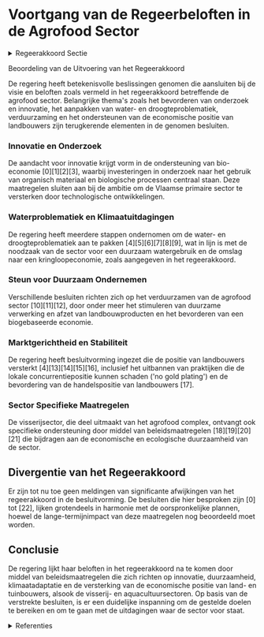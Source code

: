 # Voortgang van de Regeerbeloften in de Agrofood Sector

<details>
        <summary>Regeerakkoord Sectie </summary>
        <p>4.1 Uitdagingen en visie De Vlaamse voedingsindustrie is één van de grootste industriële werkgevers, en we zien de laatste jaren toegenomen investeringen (jaarlijks ruim 1,5 miljard euro). Ten opzichte van 2006 liggen de investeringen in de voedingsindustrie in 2016 meer dan 35% hoger. Iets meer dan 20.000 profes-sionele landbouwbedrijven vormen de basis van een agrobusiness-complex dat bijna 135.000 mensen tewerkstelt en jaarlijks 61,7 miljard euro omzet genereert. Landbouwproducten en hun afgeleiden hebben een respectievelijk een aandeel van 11% en 12% in de totale Belgische in- en uitvoer. Het Belgisch handelsoverschot in agrohandelsproducten bedroeg in 2017 6,5 miljard euro. Het aandeel van Vlaanderen in de nationale landbouwimport en -export bedraagt resp. 83 en 85%. In 2017 telde Vlaanderen 23.225 landbouwbe-drijven, waarvan 78% met beroepsmatig karakter. Het aantal landbouwbedrijven is ten opzichte van 2007 met iets meer dan een vierde teruggelopen, een daling van gemiddeld 3% per jaar. De grootte van de bio-gebaseerde economie wordt geschat op bijna 2% van de brutomarge van de Vlaamse economie en 0,8% van de totale tewerkstelling uitgedrukt in voltijds equivalenten. Vlaamse land- en tuinbouwproducten behoren tot de wereldtop op vlak van kwaliteit en voedsel-veiligheid. Dit is het gevolg van vakmanschap, onderzoek en innovatie. Het is de ambitie van Vlaanderen om deze positie te versterken. De Vlaamse primaire sector wordt geconfronteerd met vele uitdagingen, waaronder een lage rendabi-liteit, prijsvolatiliteit, zwakke positie in de keten, de vraag van de consument naar bio die de lokale productie overstijgt, vakmanschap in evolutie naar sterk ondernemerschap, toegang tot landbouw-gronden, subsidie-afhankelijkheid in verschillende deelsectoren en het terugdringen van de milieu- en klimaatimpact. Deze uitdagingen moet de sector kunnen aangaan in een niet-polariserend debat op basis van objectieve parameters, uitgaande van de realiteit in Vlaanderen. Net zoals andere sectoren heeft de land- en tuinbouw al veel inspanningen gedaan. Bijkomende inspan-ningen zijn echter noodzakelijk en bieden kansen. Doeltreffend en doordacht, met oog voor welvaart, jobs, economische en sociale gevolgen, leefomge-ving en klimaat. Technologische ontwikkelingen, innovaties, schaalverandering en het verankeren van het landbouw- en visserijbeleid in een geïntegreerd voedselbeleid en de omslag naar een kringloopeconomie moeten ons helpen om die structurele transformatie verder te zetten. Gezond, duurzaam, voldoende en veilig voedsel aan een correcte prijs voor iedere schakel van de voedingsketen staat centraal binnen een voedsel-beleid. Het is dan ook van belang dat het huidige landbouwbeleid bijdraagt aan een sterk voedsel-beleid waarin de voedselketen integraal en circulair bekeken wordt. De Vlaamse regering zal in samenwerking met de vraag- (consumenten) en aanbodzijde (agrovoedingsketen) van de markt een Vlaamse voedseltop organiseren. We benaderen land- en tuinbouwers als onderne-mers die een strategische rol voor onze economie en onze maatschappij vervullen. De toekomst van onze Vlaamse land- en tuinbouw ligt in innovatie en diversiteit. Land- en tuinbouwers zijn vaak prijsnemers en daardoor soms slachtoffer van een race-to-the-bottom: steeds meer produceren voor minder, waarbij het inkomen van de land-bouwer het kind van de rekening is. We blijven inzetten op het Vlaamse kwaliteitsverhaal en we bewaken de Europese en internationale handels-positie van onze land- en tuinbouwers. Bij het omzetten van Europese regelgeving hanteren we geen strengere regels (‘no gold plating’). De Vlaamse vissersvloot bestaat uit 70 vaartuigen die zowel actief zijn in de eigen zeegebieden als in andere EU-wateren. De Vlaamse visserij is een gemengde visserij waarbij meerdere bestanden tegelijk bevist worden, zodat het aanbod van verse vis gevarieerd is. De aanvoer hangt af van de jaarlijks wijzigende vangstrechten en schommelt rond de 20.000 ton met een waarde van meer dan 80 miljoen euro. De Vlaamse visserijsector kent uitdagingen op het vlak van de instroom in de sector, de economische en ecologische duurzaamheid, de Brexit-situatie, de toepassing van de aanlandingsplicht en het teruggooiverbod. Er zijn ook kansen: onze vissers zijn deskundige en ervaren professionals in de Europese vissersvloot. Door meer in te zetten op het vermarkten van vis als Vlaams kwaliteits– product, post-Brexit akkoorden met Groot-Brittannië af te sluiten, en tegelijk de vloot en de gebruikte technieken te verduurzamen en te moderniseren geven we de Vlaamse visserijsector een toekomst. Aquacultuur is een veelbelovende discipline. De Vlaamse aquacultuursector heeft het niet gemakkelijk door het complexe productie-proces, hoge investeringskosten, internationale concurrentie en complexe regelgeving. We stimu-leren en onderzoeken verder de mogelijkheden voor groei van de productie zowel op land als in zee, met zorgvuldige benutting van ruimte, water, grondstoffen en energie. Dit biedt kansen tot de ontwikkeling van een sterke, innovatieve en duurzame Vlaams aquacultuursector. Een land-, tuinbouw en visserijbeleid als onder-deel van een geïntegreerd en circulair voedselbe-leid omvat volgende pijlers: </p>
        </details> 

Beoordeling van de Uitvoering van het Regeerakkoord 

De regering heeft betekenisvolle beslissingen genomen die aansluiten bij de visie en beloften zoals vermeld in het regeerakkoord betreffende de agrofood sector. Belangrijke thema's zoals het bevorderen van onderzoek en innovatie, het aanpakken van water- en droogteproblematiek, verduurzaming en het ondersteunen van de economische positie van landbouwers zijn terugkerende elementen in de genomen besluiten.

### Innovatie en Onderzoek
De aandacht voor innovatie krijgt vorm in de ondersteuning van bio-economie \[0\]\[1\]\[2\]\[3\], waarbij investeringen in onderzoek naar het gebruik van organisch materiaal en biologische processen centraal staan. Deze maatregelen sluiten aan bij de ambitie om de Vlaamse primaire sector te versterken door technologische ontwikkelingen.

### Waterproblematiek en Klimaatuitdagingen
De regering heeft meerdere stappen ondernomen om de water- en droogteproblematiek aan te pakken \[4\]\[5\]\[6\]\[7\]\[8\]\[9\], wat in lijn is met de noodzaak van de sector voor een duurzaam watergebruik en de omslag naar een kringloopeconomie, zoals aangegeven in het regeerakkoord.

### Steun voor Duurzaam Ondernemen
Verschillende besluiten richten zich op het verduurzamen van de agrofood sector \[10\]\[11\]\[12\], door onder meer het stimuleren van duurzame verwerking en afzet van landbouwproducten en het bevorderen van een biogebaseerde economie.

### Marktgerichtheid en Stabiliteit
De regering heeft besluitvorming ingezet die de positie van landbouwers versterkt \[4\]\[13\]\[14\]\[15\]\[16\], inclusief het uitbannen van praktijken die de lokale concurrentiepositie kunnen schaden ('no gold plating') en de bevordering van de handelspositie van landbouwers \[17\].

### Sector Specifieke Maatregelen
De visserijsector, die deel uitmaakt van het agrofood complex, ontvangt ook specifieke ondersteuning door middel van beleidsmaatregelen \[18\]\[19\]\[20\]\[21\] die bijdragen aan de economische en ecologische duurzaamheid van de sector.

## Divergentie van het Regeerakkoord

Er zijn tot nu toe geen meldingen van significante afwijkingen van het regeerakkoord in de besluitvorming. De besluiten die hier besproken zijn \[0\] tot \[22\], lijken grotendeels in harmonie met de oorspronkelijke plannen, hoewel de lange-termijnimpact van deze maatregelen nog beoordeeld moet worden.

## Conclusie

De regering lijkt haar beloften in het regeerakkoord na te komen door middel van beleidsmaatregelen die zich richten op innovatie, duurzaamheid, klimaatadaptatie en de versterking van de economische positie van land- en tuinbouwers, alsook de visserij- en aquacultuursectoren. Op basis van de verstrekte besluiten, is er een duidelijke inspanning om de gestelde doelen te bereiken en om te gaan met de uitdagingen waar de sector voor staat.

<details>
        <summary> Referenties</summary>
        **[\[0\]](https://beslissingenvlaamseregering.vlaanderen.be/?search=Vlaams%20beleidsplan%20bio-economie&dateOption=select&startDate=2020-12-18T09%3A00%3A00Z&endDate=2020-12-18T09%3A00%3A00Z)** : **(2020-12-18)** Vlaams beleidsplan bio-economie 

**[\[1\]](https://beslissingenvlaamseregering.vlaanderen.be/?search=Plan%20Vlaamse%20Veerkracht%3A%20volgende%20stappen%20en%20uitbreiding%20van%20het%20Vlaams%20beleidsplan%20bio-economie&dateOption=select&startDate=2022-04-29T08%3A00%3A00Z&endDate=2022-04-29T08%3A00%3A00Z)** : **(2022-04-29)** Plan Vlaamse Veerkracht: volgende stappen en uitbreiding van het Vlaams beleidsplan bio-economie 

**[\[2\]](https://beslissingenvlaamseregering.vlaanderen.be/?search=Plan%20Vlaamse%20Veerkracht%3A%20Thematische%20oproep%20bio-economie%20bij%20het%20Fonds%20Wetenschappelijk%20Onderzoek%20-%20Vlaanderen&dateOption=select&startDate=2021-07-09T08%3A00%3A00Z&endDate=2021-07-09T08%3A00%3A00Z)** : **(2021-07-09)** Plan Vlaamse Veerkracht: Thematische oproep bio-economie bij het Fonds Wetenschappelijk Onderzoek - Vlaanderen 

**[\[3\]](https://beslissingenvlaamseregering.vlaanderen.be/?search=Thematische%20oproep%20bio-economie%20bij%20het%20Fonds%20Wetenschappelijk%20Onderzoek%20-%20Vlaanderen&dateOption=select&startDate=2021-04-30T08%3A00%3A00Z&endDate=2021-04-30T08%3A00%3A00Z)** : **(2021-04-30)** Thematische oproep bio-economie bij het Fonds Wetenschappelijk Onderzoek - Vlaanderen 

**[\[4\]](https://beslissingenvlaamseregering.vlaanderen.be/?search=Plan%20Vlaamse%20Veerkracht%3A%20Projectoproepen%20land-%20en%20tuinbouwsector%20rond%20samenwerking%20met%20betrekking%20tot%20ondernemerschap%2C%20digitalisering%20en%20kennisdeling&dateOption=select&startDate=2021-07-16T06%3A00%3A00Z&endDate=2021-07-16T06%3A00%3A00Z)** : **(2021-07-16)** Plan Vlaamse Veerkracht: Projectoproepen land- en tuinbouwsector rond samenwerking met betrekking tot ondernemerschap, digitalisering en kennisdeling 

**[\[5\]](https://beslissingenvlaamseregering.vlaanderen.be/?search=Plan%20Vlaamse%20Veerkracht%3A%20subsidies%20duurzaam%20watergebruik%20en%20overheidsopdracht%20studie%20naar%20%E2%80%98Groenblauwe%20business%20modellen%20voor%20landbouwers%E2%80%99&dateOption=select&startDate=2022-12-09T09%3A00%3A00Z&endDate=2022-12-09T09%3A00%3A00Z)** : **(2022-12-09)** Plan Vlaamse Veerkracht: subsidies duurzaam watergebruik en overheidsopdracht studie naar ‘Groenblauwe business modellen voor landbouwers’ 

**[\[6\]](https://beslissingenvlaamseregering.vlaanderen.be/?search=Plan%20Vlaamse%20Veerkracht%3A%20dossiernummers%2025%20en%2027&dateOption=select&startDate=2021-05-28T08%3A00%3A00Z&endDate=2021-05-28T08%3A00%3A00Z)** : **(2021-05-28)** Plan Vlaamse Veerkracht: dossiernummers 25 en 27 

**[\[7\]](https://beslissingenvlaamseregering.vlaanderen.be/?search=Plan%20Vlaamse%20Veerkracht%3A%20bestedingskader%20middelen%20groene%20investeringen%20op%20land-%20en%20tuinbouwbedrijven%20VLIF&dateOption=select&startDate=2022-07-15T08%3A00%3A00Z&endDate=2022-07-15T08%3A00%3A00Z)** : **(2022-07-15)** Plan Vlaamse Veerkracht: bestedingskader middelen groene investeringen op land- en tuinbouwbedrijven VLIF 

**[\[8\]](https://beslissingenvlaamseregering.vlaanderen.be/?search=Plan%20Vlaamse%20Veerkracht%3A%20restwater%20voor%20land-%20en%20tuinbouw%20-%20bijkomende%20opdracht%20Aquafin%20nv&dateOption=select&startDate=2022-12-16T09%3A00%3A00Z&endDate=2022-12-16T09%3A00%3A00Z)** : **(2022-12-16)** Plan Vlaamse Veerkracht: restwater voor land- en tuinbouw - bijkomende opdracht Aquafin nv 

**[\[9\]](https://beslissingenvlaamseregering.vlaanderen.be/?search=Plan%20Vlaamse%20Veerkracht%3A%20bestedingskader%20middelen%20projectoproep%20%27Hergebruik%20Restwater%27&dateOption=select&startDate=2021-07-16T06%3A00%3A00Z&endDate=2021-07-16T06%3A00%3A00Z)** : **(2021-07-16)** Plan Vlaamse Veerkracht: bestedingskader middelen projectoproep 'Hergebruik Restwater' 

**[\[10\]](https://beslissingenvlaamseregering.vlaanderen.be/?search=Steun%20voor%20investeringen%20voor%20duurzame%20verwerking%20en%20afzet%20van%20landbouwproducten&dateOption=select&startDate=2023-10-06T08%3A00%3A00Z&endDate=2023-10-06T08%3A00%3A00Z)** : **(2023-10-06)** Steun voor investeringen voor duurzame verwerking en afzet van landbouwproducten 

**[\[11\]](https://beslissingenvlaamseregering.vlaanderen.be/?search=Steun%20voor%20investeringen%20voor%20duurzame%20verwerking%20en%20afzet%20van%20landbouwproducten&dateOption=select&startDate=2023-07-14T08%3A00%3A00Z&endDate=2023-07-14T08%3A00%3A00Z)** : **(2023-07-14)** Steun voor investeringen voor duurzame verwerking en afzet van landbouwproducten 

**[\[12\]](https://beslissingenvlaamseregering.vlaanderen.be/?search=Steun%20voor%20productieve%20investeringen%20en%20opstartverrichtingen%20in%20de%20landbouw&dateOption=select&startDate=2023-04-21T08%3A00%3A00Z&endDate=2023-04-21T08%3A00%3A00Z)** : **(2023-04-21)** Steun voor productieve investeringen en opstartverrichtingen in de landbouw 

**[\[13\]](https://beslissingenvlaamseregering.vlaanderen.be/?search=Oproep%20circulaire%20voedselketen%202022%3A%20%C2%A0preventie%20van%20voedselverlies%20en%20hoogwaardige%20valorisatie%20van%20voedselreststromen&dateOption=select&startDate=2022-10-07T08%3A00%3A00Z&endDate=2022-10-07T08%3A00%3A00Z)** : **(2022-10-07)** Oproep circulaire voedselketen 2022:  preventie van voedselverlies en hoogwaardige valorisatie van voedselreststromen 

**[\[14\]](https://beslissingenvlaamseregering.vlaanderen.be/?search=Gemeenschappelijk%20Landbouwbeleid%20%28GLB%29%3A%20verbetering%20productie%20en%20afzet%20producten%20bijenteelt&dateOption=select&startDate=2023-07-07T09%3A00%3A00Z&endDate=2023-07-07T09%3A00%3A00Z)** : **(2023-07-07)** Gemeenschappelijk Landbouwbeleid (GLB): verbetering productie en afzet producten bijenteelt 

**[\[15\]](https://beslissingenvlaamseregering.vlaanderen.be/?search=Crisissteun%20specifieke%20landbouwsectoren&dateOption=select&startDate=2023-11-10T09%3A00%3A00Z&endDate=2023-11-10T09%3A00%3A00Z)** : **(2023-11-10)** Crisissteun specifieke landbouwsectoren 

**[\[16\]](https://beslissingenvlaamseregering.vlaanderen.be/?search=Steun%20voor%20opstart%20van%20of%20omschakeling%20naar%20een%20toekomstgerichte%20duurzame%20ondernemingsstrategie%20op%20een%20landbouwbedrijf&dateOption=select&startDate=2023-10-06T08%3A00%3A00Z&endDate=2023-10-06T08%3A00%3A00Z)** : **(2023-10-06)** Steun voor opstart van of omschakeling naar een toekomstgerichte duurzame ondernemingsstrategie op een landbouwbedrijf 

**[\[17\]](https://beslissingenvlaamseregering.vlaanderen.be/?search=Steun%20voor%20deelname%20aan%20Europees%20erkende%20voedselkwaliteitsregelingen%20en%20hectaresteun%20voor%20biologische%20productiemethode%3A%20actualisering%20besluiten&dateOption=select&startDate=2021-11-26T09%3A00%3A00Z&endDate=2021-11-26T09%3A00%3A00Z)** : **(2021-11-26)** Steun voor deelname aan Europees erkende voedselkwaliteitsregelingen en hectaresteun voor biologische productiemethode: actualisering besluiten 

**[\[18\]](https://beslissingenvlaamseregering.vlaanderen.be/?search=Erkenning%20producenten-%20en%20brancheorganisaties%20sector%20visserij%20en%20aquacultuur%2C%20en%20vaststellen%20regels%20voor%20het%20verlenen%20van%20opslagsteun%20door%20erkende%20producentenorganisaties&dateOption=select&startDate=2022-10-07T08%3A00%3A00Z&endDate=2022-10-07T08%3A00%3A00Z)** : **(2022-10-07)** Erkenning producenten- en brancheorganisaties sector visserij en aquacultuur, en vaststellen regels voor het verlenen van opslagsteun door erkende producentenorganisaties 

**[\[19\]](https://beslissingenvlaamseregering.vlaanderen.be/?search=Oprichting%20Agentschap%20Landbouw%20en%20Zeevisserij&dateOption=select&startDate=2023-09-15T08%3A00%3A00Z&endDate=2023-09-15T08%3A00%3A00Z)** : **(2023-09-15)** Oprichting Agentschap Landbouw en Zeevisserij 

**[\[20\]](https://beslissingenvlaamseregering.vlaanderen.be/?search=Erkenning%20producenten-%20en%20brancheorganisaties%20sector%20visserij%20en%20aquacultuur%2C%20en%20vaststellen%20regels%20voor%20het%20verlenen%20van%20opslagsteun%20door%20erkende%20producentenorganisaties&dateOption=select&startDate=2022-05-06T08%3A00%3A00Z&endDate=2022-05-06T08%3A00%3A00Z)** : **(2022-05-06)** Erkenning producenten- en brancheorganisaties sector visserij en aquacultuur, en vaststellen regels voor het verlenen van opslagsteun door erkende producentenorganisaties 

**[\[21\]](https://beslissingenvlaamseregering.vlaanderen.be/?search=Aanpassing%20landbouwregelgeving%20naar%20aanleiding%20van%20de%20oprichting%20van%20het%20Agentschap%20Landbouw%20en%20Zeevisserij&dateOption=select&startDate=2023-11-23T16%3A00%3A00Z&endDate=2023-11-23T16%3A00%3A00Z)** : **(2023-11-23)** Aanpassing landbouwregelgeving naar aanleiding van de oprichting van het Agentschap Landbouw en Zeevisserij 

**[\[22\]](https://beslissingenvlaamseregering.vlaanderen.be/?search=Steun%20projecten%20in%20het%20kader%20van%20Europees%20Innovatiepartnerschap%20voor%20productiviteit%20en%20duurzaamheid%20in%20de%20landbouw&dateOption=select&startDate=2023-04-21T08%3A00%3A00Z&endDate=2023-04-21T08%3A00%3A00Z)** : **(2023-04-21)** Steun projecten in het kader van Europees Innovatiepartnerschap voor productiviteit en duurzaamheid in de landbouw 
        </details> 

